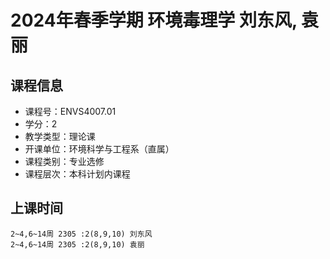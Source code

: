 # 2024年春季学期 环境毒理学 刘东风, 袁丽






## 课程信息

- 课程号：ENVS4007.01
- 学分：2
- 教学类型：理论课
- 开课单位：环境科学与工程系（直属）
- 课程类别：专业选修
- 课程层次：本科计划内课程

## 上课时间

```
2~4,6~14周 2305 :2(8,9,10) 刘东风
2~4,6~14周 2305 :2(8,9,10) 袁丽
```

